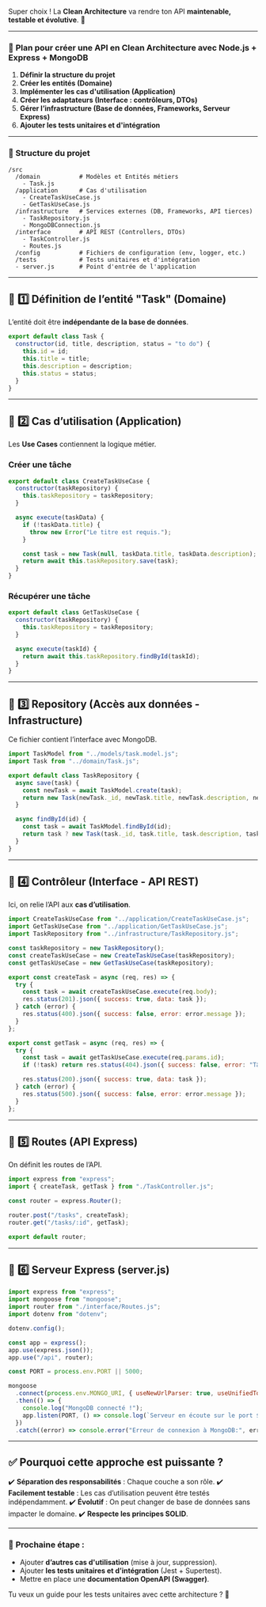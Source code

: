 Super choix ! La **Clean Architecture** va rendre ton API **maintenable, testable et évolutive**. 🚀

------

### 🔹 **Plan pour créer une API en Clean Architecture avec Node.js + Express + MongoDB**

1. **Définir la structure du projet**
2. **Créer les entités (Domaine)**
3. **Implémenter les cas d'utilisation (Application)**
4. **Créer les adaptateurs (Interface : contrôleurs, DTOs)**
5. **Gérer l’infrastructure (Base de données, Frameworks, Serveur Express)**
6. **Ajouter les tests unitaires et d'intégration**

------

### **📁 Structure du projet**

```
/src
  /domain           # Modèles et Entités métiers
    - Task.js
  /application      # Cas d'utilisation
    - CreateTaskUseCase.js
    - GetTaskUseCase.js
  /infrastructure   # Services externes (DB, Frameworks, API tierces)
    - TaskRepository.js
    - MongoDBConnection.js
  /interface        # API REST (Controllers, DTOs)
    - TaskController.js
    - Routes.js
  /config           # Fichiers de configuration (env, logger, etc.)
  /tests            # Tests unitaires et d'intégration
  - server.js       # Point d'entrée de l'application
```

------

## 🔹 **1️⃣ Définition de l’entité "Task" (Domaine)**

L’entité doit être **indépendante de la base de données**.

```javascript
export default class Task {
  constructor(id, title, description, status = "to do") {
    this.id = id;
    this.title = title;
    this.description = description;
    this.status = status;
  }
}
```

------

## 🔹 **2️⃣ Cas d’utilisation (Application)**

Les **Use Cases** contiennent la logique métier.

### **Créer une tâche**

```javascript
export default class CreateTaskUseCase {
  constructor(taskRepository) {
    this.taskRepository = taskRepository;
  }

  async execute(taskData) {
    if (!taskData.title) {
      throw new Error("Le titre est requis.");
    }

    const task = new Task(null, taskData.title, taskData.description);
    return await this.taskRepository.save(task);
  }
}
```

### **Récupérer une tâche**

```javascript
export default class GetTaskUseCase {
  constructor(taskRepository) {
    this.taskRepository = taskRepository;
  }

  async execute(taskId) {
    return await this.taskRepository.findById(taskId);
  }
}
```

------

## 🔹 **3️⃣ Repository (Accès aux données - Infrastructure)**

Ce fichier contient l’interface avec MongoDB.

```javascript
import TaskModel from "../models/task.model.js";
import Task from "../domain/Task.js";

export default class TaskRepository {
  async save(task) {
    const newTask = await TaskModel.create(task);
    return new Task(newTask._id, newTask.title, newTask.description, newTask.status);
  }

  async findById(id) {
    const task = await TaskModel.findById(id);
    return task ? new Task(task._id, task.title, task.description, task.status) : null;
  }
}
```

------

## 🔹 **4️⃣ Contrôleur (Interface - API REST)**

Ici, on relie l’API aux **cas d’utilisation**.

```javascript
import CreateTaskUseCase from "../application/CreateTaskUseCase.js";
import GetTaskUseCase from "../application/GetTaskUseCase.js";
import TaskRepository from "../infrastructure/TaskRepository.js";

const taskRepository = new TaskRepository();
const createTaskUseCase = new CreateTaskUseCase(taskRepository);
const getTaskUseCase = new GetTaskUseCase(taskRepository);

export const createTask = async (req, res) => {
  try {
    const task = await createTaskUseCase.execute(req.body);
    res.status(201).json({ success: true, data: task });
  } catch (error) {
    res.status(400).json({ success: false, error: error.message });
  }
};

export const getTask = async (req, res) => {
  try {
    const task = await getTaskUseCase.execute(req.params.id);
    if (!task) return res.status(404).json({ success: false, error: "Tâche non trouvée" });

    res.status(200).json({ success: true, data: task });
  } catch (error) {
    res.status(500).json({ success: false, error: error.message });
  }
};
```

------

## 🔹 **5️⃣ Routes (API Express)**

On définit les routes de l’API.

```javascript
import express from "express";
import { createTask, getTask } from "./TaskController.js";

const router = express.Router();

router.post("/tasks", createTask);
router.get("/tasks/:id", getTask);

export default router;
```

------

## 🔹 **6️⃣ Serveur Express (server.js)**

```javascript
import express from "express";
import mongoose from "mongoose";
import router from "./interface/Routes.js";
import dotenv from "dotenv";

dotenv.config();

const app = express();
app.use(express.json());
app.use("/api", router);

const PORT = process.env.PORT || 5000;

mongoose
  .connect(process.env.MONGO_URI, { useNewUrlParser: true, useUnifiedTopology: true })
  .then(() => {
    console.log("MongoDB connecté !");
    app.listen(PORT, () => console.log(`Serveur en écoute sur le port ${PORT}`));
  })
  .catch((error) => console.error("Erreur de connexion à MongoDB:", error));
```

------

## ✅ **Pourquoi cette approche est puissante ?**

✔️ **Séparation des responsabilités** : Chaque couche a son rôle.
 ✔️ **Facilement testable** : Les cas d’utilisation peuvent être testés indépendamment.
 ✔️ **Évolutif** : On peut changer de base de données sans impacter le domaine.
 ✔️ **Respecte les principes SOLID**.

------

### 🎯 **Prochaine étape :**

- Ajouter **d’autres cas d'utilisation** (mise à jour, suppression).
- Ajouter **les tests unitaires et d’intégration** (Jest + Supertest).
- Mettre en place une **documentation OpenAPI (Swagger)**.

Tu veux un guide pour les tests unitaires avec cette architecture ? 🚀